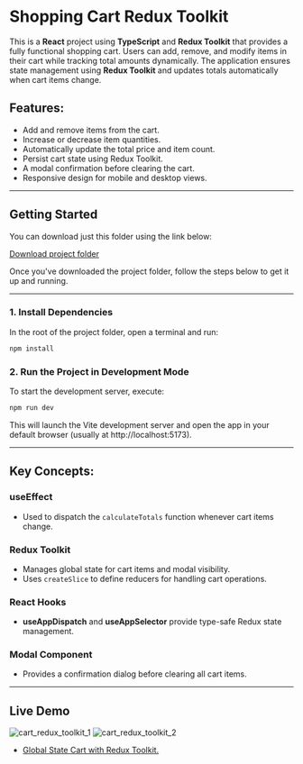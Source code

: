 # Shopping Cart Redux Toolkit

This is a **React** project using **TypeScript** and **Redux Toolkit** that provides a fully functional shopping cart. Users can add, remove, and modify items in their cart while tracking total amounts dynamically. The application ensures state management using **Redux Toolkit** and updates totals automatically when cart items change.

## Features:
- Add and remove items from the cart.
- Increase or decrease item quantities.
- Automatically update the total price and item count.
- Persist cart state using Redux Toolkit.
- A modal confirmation before clearing the cart.
- Responsive design for mobile and desktop views.

---

## Getting Started

You can download just this folder using the link below:

[Download project folder](https://downgit.github.io/#/home?url=https://github.com/armandomzn/react_components/tree/main/cart_redux_toolkit)

Once you've downloaded the project folder, follow the steps below to get it up and running.

---

### 1. Install Dependencies
In the root of the project folder, open a terminal and run:

```sh
npm install
```

### 2. Run the Project in Development Mode
To start the development server, execute:

```sh
npm run dev
```

This will launch the Vite development server and open the app in your default browser (usually at http://localhost:5173).

---

## Key Concepts:

### useEffect
- Used to dispatch the `calculateTotals` function whenever cart items change.

### Redux Toolkit
- Manages global state for cart items and modal visibility.
- Uses `createSlice` to define reducers for handling cart operations.

### React Hooks
- **useAppDispatch** and **useAppSelector** provide type-safe Redux state management.

### Modal Component
- Provides a confirmation dialog before clearing all cart items.

---
## Live Demo
![cart_redux_toolkit_1](https://github.com/user-attachments/assets/5ad6d45e-c482-4f05-b5d1-8860f931f767)
![cart_redux_toolkit_2](https://github.com/user-attachments/assets/d8076968-30c2-48cc-8991-4cd67ee5b575)
- [Global State Cart with Redux Toolkit.](https://statuesque-blini-1d1140.netlify.app/)
